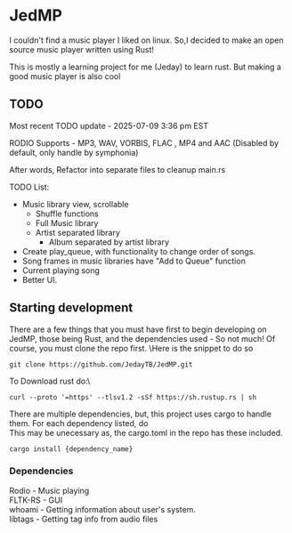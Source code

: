 ﻿# JedMP
I couldn't find a music player I liked on linux. So,I decided to make an open source music player written using Rust!

This is mostly a learning project for me (Jeday) to learn rust. But making a good music player is also cool

## TODO
Most recent TODO update - 2025-07-09 3:36 pm EST

RODIO Supports - MP3, WAV, VORBIS, FLAC , MP4 and AAC (Disabled by default, only handle by symphonia)

After words, Refactor into separate files to cleanup main.rs

TODO List:
- Music library view, scrollable 
  - Shuffle functions
  - Full Music library 
  - Artist separated library
    - Album separated by artist library
- Create play_queue, with functionality to change order of songs.
- Song frames in music libraries have "Add to Queue" function
- Current playing song 
- Better UI.

## Starting development

There are a few things that you must have first to begin developing on JedMP, those being Rust, and the dependencies used - So not much! Of course, you must clone the repo first. \Here is the snippet to do so


```
git clone https://github.com/JedayTB/JedMP.git
```



To Download rust do:\
```
curl --proto '=https' --tlsv1.2 -sSf https://sh.rustup.rs | sh
```

There are multiple dependencies, but, this project uses cargo to handle them. For each dependency listed, do\
This may be unecessary as, the cargo.toml in the repo has these included.

```
cargo install {dependency_name}
```
### Dependencies 

Rodio - Music playing\
FLTK-RS - GUI\
whoami - Getting information about user's system.\
libtags - Getting tag info from audio files
